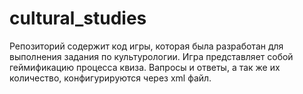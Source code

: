 # cultural_studies
Репозиторий содержит код игры, которая была разработан для выполнения задания по культурологии. 
Игра представляет собой геймификацию процесса квиза. Вапросы и ответы, а так же их количество, конфигурируются через xml файл.
